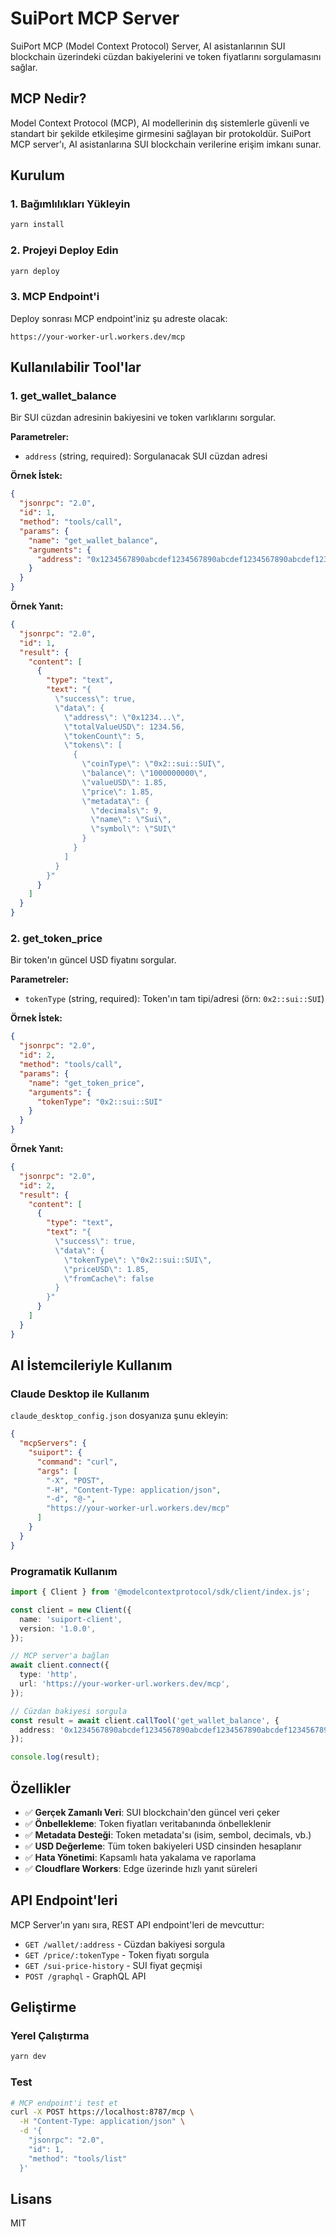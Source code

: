 # SuiPort MCP Server

SuiPort MCP (Model Context Protocol) Server, AI asistanlarının SUI blockchain üzerindeki cüzdan bakiyelerini ve token fiyatlarını sorgulamasını sağlar.

## MCP Nedir?

Model Context Protocol (MCP), AI modellerinin dış sistemlerle güvenli ve standart bir şekilde etkileşime girmesini sağlayan bir protokoldür. SuiPort MCP server'ı, AI asistanlarına SUI blockchain verilerine erişim imkanı sunar.

## Kurulum

### 1. Bağımlılıkları Yükleyin

```bash
yarn install
```

### 2. Projeyi Deploy Edin

```bash
yarn deploy
```

### 3. MCP Endpoint'i

Deploy sonrası MCP endpoint'iniz şu adreste olacak:
```
https://your-worker-url.workers.dev/mcp
```

## Kullanılabilir Tool'lar

### 1. get_wallet_balance

Bir SUI cüzdan adresinin bakiyesini ve token varlıklarını sorgular.

**Parametreler:**
- `address` (string, required): Sorgulanacak SUI cüzdan adresi

**Örnek İstek:**

```json
{
  "jsonrpc": "2.0",
  "id": 1,
  "method": "tools/call",
  "params": {
    "name": "get_wallet_balance",
    "arguments": {
      "address": "0x1234567890abcdef1234567890abcdef1234567890abcdef1234567890abcdef"
    }
  }
}
```

**Örnek Yanıt:**

```json
{
  "jsonrpc": "2.0",
  "id": 1,
  "result": {
    "content": [
      {
        "type": "text",
        "text": "{
          \"success\": true,
          \"data\": {
            \"address\": \"0x1234...\",
            \"totalValueUSD\": 1234.56,
            \"tokenCount\": 5,
            \"tokens\": [
              {
                \"coinType\": \"0x2::sui::SUI\",
                \"balance\": \"1000000000\",
                \"valueUSD\": 1.85,
                \"price\": 1.85,
                \"metadata\": {
                  \"decimals\": 9,
                  \"name\": \"Sui\",
                  \"symbol\": \"SUI\"
                }
              }
            ]
          }
        }"
      }
    ]
  }
}
```

### 2. get_token_price

Bir token'ın güncel USD fiyatını sorgular.

**Parametreler:**
- `tokenType` (string, required): Token'ın tam tipi/adresi (örn: `0x2::sui::SUI`)

**Örnek İstek:**

```json
{
  "jsonrpc": "2.0",
  "id": 2,
  "method": "tools/call",
  "params": {
    "name": "get_token_price",
    "arguments": {
      "tokenType": "0x2::sui::SUI"
    }
  }
}
```

**Örnek Yanıt:**

```json
{
  "jsonrpc": "2.0",
  "id": 2,
  "result": {
    "content": [
      {
        "type": "text",
        "text": "{
          \"success\": true,
          \"data\": {
            \"tokenType\": \"0x2::sui::SUI\",
            \"priceUSD\": 1.85,
            \"fromCache\": false
          }
        }"
      }
    ]
  }
}
```

## AI İstemcileriyle Kullanım

### Claude Desktop ile Kullanım

`claude_desktop_config.json` dosyanıza şunu ekleyin:

```json
{
  "mcpServers": {
    "suiport": {
      "command": "curl",
      "args": [
        "-X", "POST",
        "-H", "Content-Type: application/json",
        "-d", "@-",
        "https://your-worker-url.workers.dev/mcp"
      ]
    }
  }
}
```

### Programatik Kullanım

```typescript
import { Client } from '@modelcontextprotocol/sdk/client/index.js';

const client = new Client({
  name: 'suiport-client',
  version: '1.0.0',
});

// MCP server'a bağlan
await client.connect({
  type: 'http',
  url: 'https://your-worker-url.workers.dev/mcp',
});

// Cüzdan bakiyesi sorgula
const result = await client.callTool('get_wallet_balance', {
  address: '0x1234567890abcdef1234567890abcdef1234567890abcdef1234567890abcdef'
});

console.log(result);
```

## Özellikler

- ✅ **Gerçek Zamanlı Veri**: SUI blockchain'den güncel veri çeker
- ✅ **Önbellekleme**: Token fiyatları veritabanında önbelleklenir
- ✅ **Metadata Desteği**: Token metadata'sı (isim, sembol, decimals, vb.)
- ✅ **USD Değerleme**: Tüm token bakiyeleri USD cinsinden hesaplanır
- ✅ **Hata Yönetimi**: Kapsamlı hata yakalama ve raporlama
- ✅ **Cloudflare Workers**: Edge üzerinde hızlı yanıt süreleri

## API Endpoint'leri

MCP Server'ın yanı sıra, REST API endpoint'leri de mevcuttur:

- `GET /wallet/:address` - Cüzdan bakiyesi sorgula
- `GET /price/:tokenType` - Token fiyatı sorgula
- `GET /sui-price-history` - SUI fiyat geçmişi
- `POST /graphql` - GraphQL API

## Geliştirme

### Yerel Çalıştırma

```bash
yarn dev
```

### Test

```bash
# MCP endpoint'i test et
curl -X POST https://localhost:8787/mcp \
  -H "Content-Type: application/json" \
  -d '{
    "jsonrpc": "2.0",
    "id": 1,
    "method": "tools/list"
  }'
```

## Lisans

MIT
